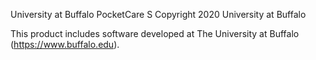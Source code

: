 University at Buffalo PocketCare S
Copyright 2020 University at Buffalo

This product includes software developed at
The University at Buffalo (https://www.buffalo.edu).
